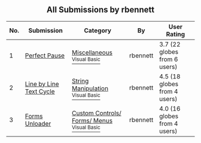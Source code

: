 ﻿<div align="center">

## All Submissions by rbennett

</div>

No.  | Submission | Category | By   | User Rating
---- | ---------- | -------- | ---- | -----------
1 | [Perfect Pause<br />](https://github.com/Planet-Source-Code/rbennett-perfect-pause__1-3552) | [Miscellaneous<br /><sup>Visual Basic</sup>](../ByCategory/miscellaneous__1-1.md) | rbennett | 3.7 (22 globes from 6 users)
2 | [Line by Line Text Cycle<br />](https://github.com/Planet-Source-Code/rbennett-line-by-line-text-cycle__1-11756) | [String Manipulation<br /><sup>Visual Basic</sup>](../ByCategory/string-manipulation__1-5.md) | rbennett | 4.5 (18 globes from 4 users)
3 | [Forms Unloader<br />](https://github.com/Planet-Source-Code/rbennett-forms-unloader__1-4963) | [Custom Controls/ Forms/  Menus<br /><sup>Visual Basic</sup>](../ByCategory/custom-controls-forms-menus__1-4.md) | rbennett | 4.0 (16 globes from 4 users)
